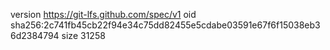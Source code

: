 version https://git-lfs.github.com/spec/v1
oid sha256:2c741fb45cb22f94e34c75dd82455e5cdabe03591e67f6f15038eb36d2384794
size 31258

